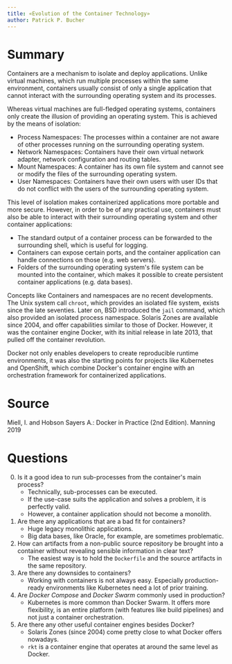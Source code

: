 ```yaml
---
title: «Evolution of the Container Technology»
author: Patrick P. Bucher
---
```


# Summary

Containers are a mechanism to isolate and deploy applications. Unlike virtual
machines, which run multiple processes within the same environment, containers
usually consist of only a single application that cannot interact with the
surrounding operating system and its processes.

Whereas virtual machines are full-fledged operating systems, containers only
create the illusion of providing an operating system. This is achieved by the
means of isolation:

- Process Namespaces: The processes within a container are not aware of other
  processes running on the surrounding operating system.
- Network Namespaces: Containers have their own virtual network adapter,
  network configuration and routing tables.
- Mount Namespaces: A container has its own file system and cannot see or
  modify the files of the surrounding operating system.
- User Namespaces: Containers have their own users with user IDs that do not
  conflict with the users of the surrounding operating system.

This level of isolation makes containerized applications more portable and more
secure. However, in order to be of any practical use, containers must also be
able to interact with their surrounding operating system and other container
applications:

- The standard output of a container process can be forwarded to the
  surrounding shell, which is useful for logging.
- Containers can expose certain ports, and the container application can handle
  connections on those (e.g. web servers).
- Folders of the surrounding operating system's file system can be mounted into
  the container, which makes it possible to create persistent container
  applications (e.g. data bases).

Concepts like Containers and namespaces are no recent developments. The Unix
system call `chroot`, which provides an isolated file system, exists since
the late seventies. Later on, BSD introduced the `jail` command, which also
provided an isolated process namespace. Solaris Zones are available since 2004,
and offer capabilities similar to those of Docker. However, it was the
container engine Docker, with its initial release in late 2013, that pulled off
the container revolution.

Docker not only enables developers to create reproducible runtime environments,
it was also the starting points for projects like Kubernetes and OpenShift,
which combine Docker's container engine with an orchestration framework for
containerized applications.

# Source

Miell, I. and Hobson Sayers A.: Docker in Practice (2nd Edition). Manning 2019

# Questions

0. Is it a good idea to run sub-processes from the container's main process?
    - Technically, sub-processes can be executed.
    - If the use-case suits the application and solves a problem, it is
      perfectly valid.
    - However, a container application should not become a monolith.
1. Are there any applications that are a bad fit for containers?
    - Huge legacy monolithic applications.
    - Big data bases, like Oracle, for example,  are sometimes problematic.
2. How can artifacts from a non-public source repository be brought into a
   container without revealing sensible information in clear text?
   - The easiest way is to hold the `Dockerfile` and the source artifacts in
     the same repository.
3. Are there any downsides to containers?
    - Working with containers is not always easy. Especially production-ready
      environments like Kubernetes need a lot of prior training.
4. Are _Docker Compose_ and _Docker Swarm_ commonly used in production?
    - Kubernetes is more common than Docker Swarm. It offers more flexibility,
      is an entire platform (with features like build pipelines) and not just a
      container orchestration.
5. Are there any other useful container engines besides Docker?
    - Solaris Zones (since 2004) come pretty close to what Docker offers nowadays.
    - `rkt` is a container engine that operates at around the same level as Docker.
